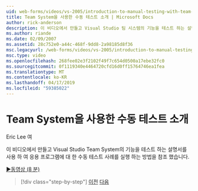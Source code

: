 ```yaml
---
uid: web-forms/videos/vs-2005/introduction-to-manual-testing-with-team-system
title: Team System을 사용한 수동 테스트 소개 | Microsoft Docs
author: rick-anderson
description: 이 비디오에서 만들고 Visual Studio 팀 시스템의 기능을 테스트 하는 설명서를 사용 하 여 응용 프로그램에 대 한 수동 테스트 사례를 실행 하는 방법을 표시 하는 중...
ms.author: riande
ms.date: 02/09/2007
ms.assetid: 28c752e0-a44c-468f-9dd8-2a98185d8f36
msc.legacyurl: /web-forms/videos/vs-2005/introduction-to-manual-testing-with-team-system
msc.type: video
ms.openlocfilehash: 268fee02e3f2102f49f7c654d0500a17ebe32fc0
ms.sourcegitcommit: 0f1119340e4464720cfd16d0ff15764746ea1fea
ms.translationtype: MT
ms.contentlocale: ko-KR
ms.lasthandoff: 04/17/2019
ms.locfileid: "59385022"
---
```

# <a name="introduction-to-manual-testing-with-team-system"></a>Team System을 사용한 수동 테스트 소개

Eric Lee 여

이 비디오에서 만들고 Visual Studio Team System의 기능을 테스트 하는 설명서를 사용 하 여 응용 프로그램에 대 한 수동 테스트 사례를 실행 하는 방법을 참조 했습니다.

[&#9654;동영상 (8 분)](https://channel9.msdn.com/Blogs/ASP-NET-Site-Videos/introduction-to-manual-testing-with-team-system)

> [!div class="step-by-step"]
> [이전](introduction-to-load-testing-web-applications-with-team-system.md)
> [다음](introduction-to-managing-and-running-tests-with-team-system.md)

